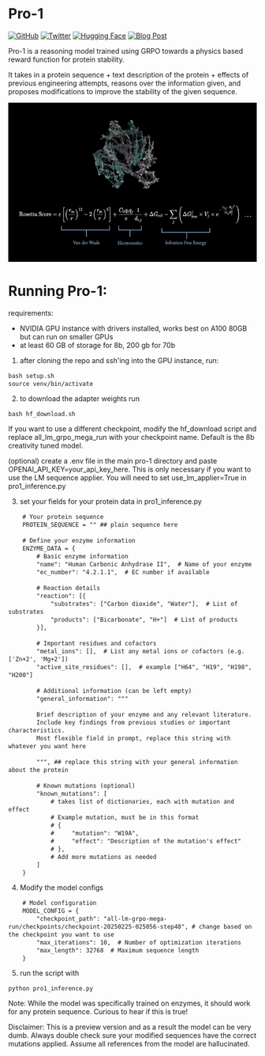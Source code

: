 # Pro-1

[![GitHub](https://img.shields.io/badge/GitHub-michaelhla/pro--1-181717?logo=github)](https://github.com/michaelhla/pro-1)
[![Twitter](https://img.shields.io/badge/Twitter-@hla__michael-1DA1F2?logo=twitter&style=social)](https://twitter.com/hla_michael)
[![Hugging Face](https://img.shields.io/badge/🤗%20Hugging%20Face-mhla/pro--1-yellow)](https://huggingface.co/mhla/pro-1)
[![Blog Post](https://img.shields.io/badge/Blog-pro--1-red)](https://michaelhla.com/blog/pro1.html)

Pro-1 is a reasoning model trained using GRPO towards a physics based reward function for protein stability.

It takes in a protein sequence + text description of the protein + effects of previous engineering attempts, reasons over the information given, and proposes modifications to improve the stability of the given sequence. 

![Pro-1 hCA II](pro1-grpo.gif)

# Running Pro-1:

requirements: 
- NVIDIA GPU instance with drivers installed, works best on A100 80GB but can run on smaller GPUs
- at least 60 GB of storage for 8b, 200 gb for 70b

1. after cloning the repo and ssh'ing into the GPU instance, run:

```
bash setup.sh
source venv/bin/activate 
```

2. to download the adapter weights run 

```
bash hf_download.sh
```

If you want to use a different checkpoint, modify the hf_download script and replace all_lm_grpo_mega_run with your checkpoint name. Default is the 8b creativity tuned model. 

(optional) create a .env file in the main pro-1 directory and paste OPENAI_API_KEY=your_api_key_here. This is only necessary if you want to use the LM sequence applier. You will need to set use_lm_applier=True in pro1_inference.py

3. set your fields for your protein data in pro1_inference.py

```
    # Your protein sequence
    PROTEIN_SEQUENCE = "" ## plain sequence here 
    
    # Define your enzyme information
    ENZYME_DATA = {
        # Basic enzyme information
        "name": "Human Carbonic Anhydrase II",  # Name of your enzyme
        "ec_number": "4.2.1.1",  # EC number if available
        
        # Reaction details
        "reaction": [{
            "substrates": ["Carbon dioxide", "Water"],  # List of substrates
            "products": ["Bicarbonate", "H+"]  # List of products
        }],
        
        # Important residues and cofactors
        "metal_ions": [],  # List any metal ions or cofactors (e.g. ['Zn+2', 'Mg+2'])
        "active_site_residues": [],  # example ["H64", "H19", "H198", "H200"]
        
        # Additional information (can be left empty)
        "general_information": """

        Brief description of your enzyme and any relevant literature.
        Include key findings from previous studies or important characteristics.
        Most flexible field in prompt, replace this string with whatever you want here

        """, ## replace this string with your general information about the protein
        
        # Known mutations (optional)
        "known_mutations": [
            # takes list of dictionaries, each with mutation and effect
            # Example mutation, must be in this format
            # {
            #     "mutation": "W19A",
            #     "effect": "Description of the mutation's effect"
            # },
            # Add more mutations as needed
        ]
    }
```

4. Modify the model configs

```
    # Model configuration
    MODEL_CONFIG = {
        "checkpoint_path": "all-lm-grpo-mega-run/checkpoints/checkpoint-20250225-025056-step40", # change based on the checkpoint you want to use
        "max_iterations": 10,  # Number of optimization iterations
        "max_length": 32768  # Maximum sequence length
    }
```

5. run the script with 

```
python pro1_inference.py
```
Note: While the model was specifically trained on enzymes, it should work for any protein sequence. Curious to hear if this is true!

Disclaimer: This is a preview version and as a result the model can be very dumb. Always double check sure your modified sequences have the correct mutations applied. Assume all references from the model are hallucinated. 



